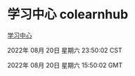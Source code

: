 # 学习中心 colearnhub
[学习中心](http://219.139.196.104:56308/colearnhub/)

2022年 08月 20日 星期六 23:50:02 CST

2022年 08月 20日 星期六 15:50:02 GMT
